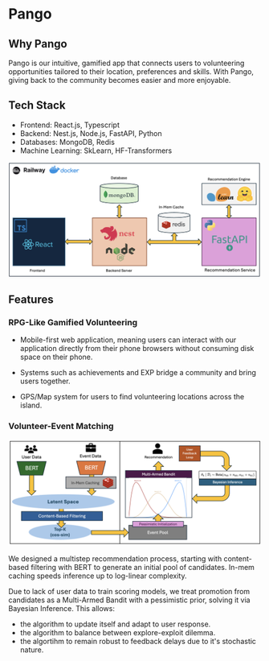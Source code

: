 # Pango

## Why Pango
Pango is our intuitive, gamified app that connects users to volunteering opportunities tailored to their location, preferences and skills. With Pango, giving back to the community becomes easier and more enjoyable.

## Tech Stack
- Frontend: React.js, Typescript
- Backend: Nest.js, Node.js, FastAPI, Python
- Databases: MongoDB, Redis
- Machine Learning: SkLearn, HF-Transformers


<img src="assets/full.png" alt="Techical Architecture">

## Features

### RPG-Like Gamified Volunteering

- Mobile-first web application, meaning users can interact with our application directly from their phone browsers without consuming disk space on their phone.

- Systems such as achievements and EXP bridge a community and bring users together.

- GPS/Map system for users to find volunteering locations across the island.

### Volunteer-Event Matching

<img src ='assets/Recc.png' alt="Engine Architecture">

We designed a multistep recommendation process, starting with content-based filtering with BERT to generate an initial pool of candidates. In-mem caching speeds inference up to log-linear complexity.

Due to lack of user data to train scoring models, we treat promotion from candidates as a Multi-Armed Bandit with a pessimistic prior, solving it via Bayesian Inference. This allows:

- the algorithm to update itself and adapt to user response.
- the algorithm to balance between explore-exploit dilemma.
- the algortihm to remain robust to feedback delays due to it's stochastic nature.





